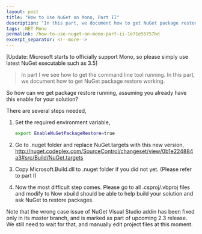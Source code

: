 ```yaml
---
layout: post
title: "How to Use NuGet on Mono, Part II"
description: "In this part, we document how to get NuGet package restore working."
tags: .NET Mono
permalink: /how-to-use-nuget-on-mono-part-ii-1e71e55757bd
excerpt_separator: <!--more-->
---
```

[Update: Microsoft starts to officially support Mono, so please simply use latest NuGet executable such as 3.5]

> In part I we see how to get the command line tool running. In this part, we document how to get NuGet package restore working.

So how can we get package restore running, assuming you already have this enable for your solution?
<!--more-->

There are several steps needed,

1. Set the required environment variable,

   ``` bash
   export EnableNuGetPackageRestore=true
   ```

1. Go to .nuget folder and replace NuGet.targets with this new version, http://nuget.codeplex.com/SourceControl/changeset/view/0b1e224884a3#src/Build/NuGet.targets
1. Copy Microsoft.Build.dll to .nuget folder if you did not yet. (Please refer to part I)
1. Now the most difficult step comes. Please go to all .csproj/.vbproj files and modify
to
Now xbuild should be able to help build your solution and ask NuGet to restore packages.

Note that the wrong case issue of NuGet Visual Studio addin has been fixed only in its master branch, and is marked as part of upcoming 2.3 release. We still need to wait for that, and manually edit project files at this moment.
